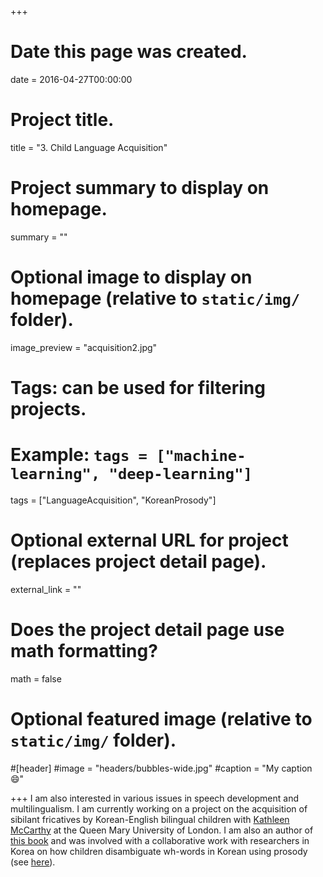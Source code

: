 +++
# Date this page was created.
date = 2016-04-27T00:00:00

# Project title.
title = "3. Child Language Acquisition"

# Project summary to display on homepage.
summary = ""

# Optional image to display on homepage (relative to `static/img/` folder).
image_preview = "acquisition2.jpg"

# Tags: can be used for filtering projects.
# Example: `tags = ["machine-learning", "deep-learning"]`
tags = ["LanguageAcquisition", "KoreanProsody"]

# Optional external URL for project (replaces project detail page).
external_link = ""

# Does the project detail page use math formatting?
math = false

# Optional featured image (relative to `static/img/` folder).
#[header]
#image = "headers/bubbles-wide.jpg"
#caption = "My caption :smile:"

+++
I am also interested in various issues in speech development and multilingualism. I am currently working on a project on the acquisition of sibilant fricatives by Korean-English bilingual children with [Kathleen McCarthy](https://www.qmul.ac.uk/sllf/linguistics/people/academic/profiles/mccarthy.html) at the Queen Mary University of London. I am also an author of [this book](**) and was involved with a collaborative work with researchers in Korea on how children disambiguate wh-words in Korean using prosody (see [here]()).